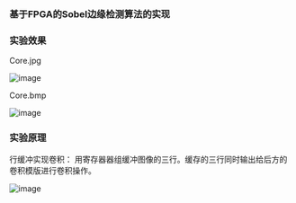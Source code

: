 ### 基于FPGA的Sobel边缘检测算法的实现


### 实验效果


Core.jpg


![image](https://github.com/user-attachments/assets/aea4202b-1394-464a-82d3-9d08a1919a06)


Core.bmp


![image](https://github.com/user-attachments/assets/17722208-d610-49fb-a1e9-460ac9366260)



### 实验原理
行缓冲实现卷积：
用寄存器器组缓冲图像的三行。缓存的三行同时输出给后方的卷积模版进行卷积操作。

![image](https://github.com/user-attachments/assets/e2a8d054-668a-4928-8444-5f6aa88847e2)

